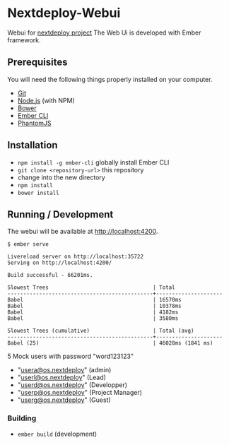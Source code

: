 # Nextdeploy-Webui

Webui  for [nextdeploy project](https://github.com/ricofehr/nextdeploy)
The Web Ui is developed with Ember framework.

## Prerequisites

You will need the following things properly installed on your computer.

* [Git](http://git-scm.com/)
* [Node.js](http://nodejs.org/) (with NPM)
* [Bower](http://bower.io/)
* [Ember CLI](http://ember-cli.com/)
* [PhantomJS](http://phantomjs.org/)

## Installation

* `npm install -g ember-cli` globally install Ember CLI
* `git clone <repository-url>` this repository
* change into the new directory
* `npm install`
* `bower install`

## Running / Development

The webui will be available at [http://localhost:4200](http://localhost:4200).
```
$ ember serve

Livereload server on http://localhost:35722
Serving on http://localhost:4200/

Build successful - 66201ms.

Slowest Trees                                 | Total
----------------------------------------------+---------------------
Babel                                         | 16570ms
Babel                                         | 10378ms
Babel                                         | 4182ms
Babel                                         | 3580ms

Slowest Trees (cumulative)                    | Total (avg)
----------------------------------------------+---------------------
Babel (25)                                    | 46028ms (1841 ms)
```

5 Mock users with password "word123123"
* "usera@os.nextdeploy" (admin)
* "userl@os.nextdeploy" (Lead)
* "userd@os.nextdeploy" (Developper)
* "userp@os.nextdeploy" (Project Manager)
* "userg@os.nextdeploy" (Guest)


### Building

* `ember build` (development)

